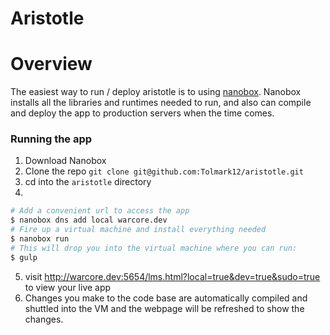 # Aristotle


# Overview

The easiest way to run / deploy aristotle is to using [nanobox](http://nanobox.io). Nanobox installs all the libraries and runtimes needed to run, and also can compile and deploy the app to production servers when the time comes.

### Running the app

1) Download Nanobox
2) Clone the repo `git clone git@github.com:Tolmark12/aristotle.git`
3) cd into the `aristotle` directory
4)
``` bash
# Add a convenient url to access the app
$ nanobox dns add local warcore.dev
# Fire up a virtual machine and install everything needed
$ nanobox run                          
# This will drop you into the virtual machine where you can run:
$ gulp
```
5) visit http://warcore.dev:5654/lms.html?local=true&dev=true&sudo=true to view your live app
6) Changes you make to the code base are automatically compiled and shuttled into the VM and the webpage will be refreshed to show the changes.
